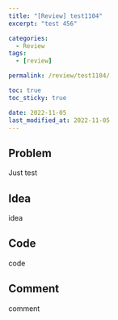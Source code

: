 ```yaml
---
title: "[Review] test1104"
excerpt: "test 456"

categories:
  - Review
tags:
  - [review]

permalink: /review/test1104/

toc: true
toc_sticky: true

date: 2022-11-05
last_modified_at: 2022-11-05
---
```


## Problem

Just test

## Idea

idea

## Code

code

## Comment

comment
